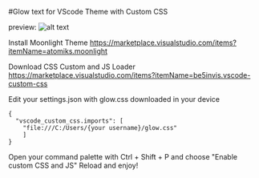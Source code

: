 #Glow text for VScode Theme with Custom CSS

preview:
![alt text](https://camo.githubusercontent.com/2bf7d61db3e06d4b2ce2e80f6191b4a53ac9cd072f4d85ba50e3a68c2974270a/68747470733a2f2f692e696d6775722e636f6d2f6168684a4e6a392e6a7067)

Install Moonlight Theme
https://marketplace.visualstudio.com/items?itemName=atomiks.moonlight

Download CSS Custom and JS Loader
https://marketplace.visualstudio.com/items?itemName=be5invis.vscode-custom-css

Edit your settings.json with glow.css downloaded in your device
```
{
  "vscode_custom_css.imports": [
    "file:///C:/Users/{your username}/glow.css"
    ]
}
```

Open your command palette with Ctrl + Shift + P and choose "Enable custom CSS and JS"
Reload and enjoy!
